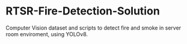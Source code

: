 # RTSR-Fire-Detection-Solution
Computer Vision dataset and scripts to detect fire and smoke in server room enviroment, using YOLOv8. 
